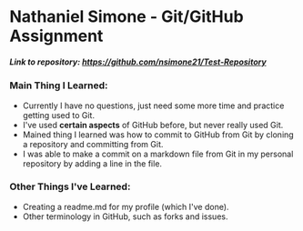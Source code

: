 # Nathaniel Simone - Git/GitHub Assignment

##### Link to repository: https://github.com/nsimone21/Test-Repository

### Main Thing I Learned:
+ Currently I have no questions, just need some more time and practice getting used to Git.
+ I've used __certain aspects__ of GitHub before, but never really used Git. 
+ Mained thing I learned was how to commit to GitHub from Git by cloning a repository and committing from Git.
+ I was able to make a commit on a markdown file from Git in my personal repository by adding a line in the file.

### Other Things I've Learned:
+ Creating a readme.md for my profile (which I've done).
+ Other terminology in GitHub, such as forks and issues.

